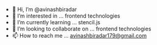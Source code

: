 - 👋 Hi, I’m @avinashbiradar
- 👀 I’m interested in ... frontend technologies
- 🌱 I’m currently learning ... stencil.js
- 💞️ I’m looking to collaborate on ... frontend technologies
- 📫 How to reach me ... avinashbiradar179@gmail.com

<!---
avinashbiradar/avinashbiradar is a ✨ special ✨ repository because its `README.md` (this file) appears on your GitHub profile.
You can click the Preview link to take a look at your changes.
--->
